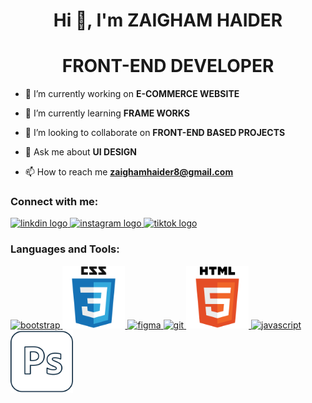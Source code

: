 <h1 align="center">Hi 👋, I'm ZAIGHAM HAIDER</h1>
<h1 align="center">FRONT-END DEVELOPER</h1>

- 🔭 I’m currently working on **E-COMMERCE WEBSITE**

- 🌱 I’m currently learning **FRAME WORKS**

- 👯 I’m looking to collaborate on **FRONT-END BASED PROJECTS**

- 💬 Ask me about **UI DESIGN**

- 📫 How to reach me **zaighamhaider8@gmail.com**

<h3 align="left">Connect with me:</h3>
<p align="left">
   <a href="https://getbootstrap.com" target="_blank" rel="noreferrer"> <img src="https://user-images.githubusercontent.com/74038190/235294012-0a55e343-37ad-4b0f-924f-c8431d9d2483.gif" alt="linkdin logo" width="100" height="100"/> </a>
  <a href="https://getbootstrap.com" target="_blank" rel="noreferrer"> <img src="https://user-images.githubusercontent.com/74038190/235294013-a33e5c43-a01c-43f6-b44d-a406d8b4ab75.gif" alt="instagram logo" width="100" height="100"/> </a>
  <a href="https://getbootstrap.com" target="_blank" rel="noreferrer"> <img src="https://user-images.githubusercontent.com/74038190/235294002-8aafea24-3179-45af-91d9-412ad7ff5359.gif" alt="tiktok logo" width="100" height="100"/> </a>
</p>

<h3 align="left">Languages and Tools:</h3>
<p align="left"> <a href="https://getbootstrap.com" target="_blank" rel="noreferrer"> <img src="https://user-images.githubusercontent.com/74038190/212280805-9bcb336b-8c55-46a8-abf8-ff286ab55472.gif" alt="bootstrap" width="100" height="100"/> </a>
  <a href="https://www.w3schools.com/css/" target="_blank" rel="noreferrer"> <img src="https://raw.githubusercontent.com/devicons/devicon/master/icons/css3/css3-original-wordmark.svg" alt="css3" width="100" height="100"/> </a> 
  <a href="https://www.figma.com/" target="_blank" rel="noreferrer"> <img src="https://www.vectorlogo.zone/logos/figma/figma-icon.svg" alt="figma" width="100" height="100"/>
  </a>
  <a href="https://git-scm.com/" target="_blank" rel="noreferrer"> <img src="https://user-images.githubusercontent.com/74038190/212281775-b468df30-4edc-4bf8-a4ee-f52e1aaddc86.gif" alt="git" width="180" height="100"/> </a> 
  <a href="https://www.w3.org/html/" target="_blank" rel="noreferrer"> <img src="https://raw.githubusercontent.com/devicons/devicon/master/icons/html5/html5-original-wordmark.svg" alt="html5" width="100" height="100"/>
  </a> <a href="https://developer.mozilla.org/en-US/docs/Web/JavaScript" target="_blank" rel="noreferrer"> <img src="https://user-images.githubusercontent.com/74038190/212257454-16e3712e-945a-4ca2-b238-408ad0bf87e6.gif" alt="javascript" width="100" height="100"/> </a> <a href="https://www.photoshop.com/en" target="_blank" rel="noreferrer"> <img src="https://raw.githubusercontent.com/devicons/devicon/master/icons/photoshop/photoshop-line.svg" alt="photoshop" width="100" height="100"/> </a> </p>
